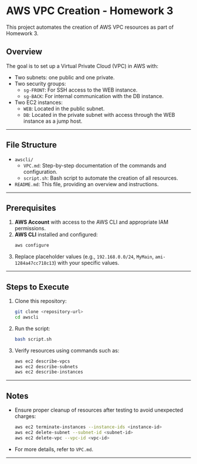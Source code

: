 # AWS VPC Creation - Homework 3

This project automates the creation of AWS VPC resources as part of Homework 3.

## Overview

The goal is to set up a Virtual Private Cloud (VPC) in AWS with:

- Two subnets: one public and one private.
- Two security groups:
  - `sg-FRONT`: For SSH access to the WEB instance.
  - `sg-BACK`: For internal communication with the DB instance.
- Two EC2 instances:
  - `WEB`: Located in the public subnet.
  - `DB`: Located in the private subnet with access through the WEB instance as a jump host.

---

## File Structure

- `awscli/`
  - `VPC.md`: Step-by-step documentation of the commands and configuration.
  - `script.sh`: Bash script to automate the creation of all resources.
- `README.md`: This file, providing an overview and instructions.

---

## Prerequisites

1. **AWS Account** with access to the AWS CLI and appropriate IAM permissions.
2. **AWS CLI** installed and configured:
   ```bash
   aws configure
   ```
3. Replace placeholder values (e.g., `192.168.0.0/24`, `MyMain`, `ami-1284a47cc718c13`) with your specific values.

---

## Steps to Execute

1. Clone this repository:
   ```bash
   git clone <repository-url>
   cd awscli
   ```
2. Run the script:
   ```bash
   bash script.sh
   ```
3. Verify resources using commands such as:
   ```bash
   aws ec2 describe-vpcs
   aws ec2 describe-subnets
   aws ec2 describe-instances
   ```

---

## Notes

- Ensure proper cleanup of resources after testing to avoid unexpected charges:
  ```bash
  aws ec2 terminate-instances --instance-ids <instance-id>
  aws ec2 delete-subnet --subnet-id <subnet-id>
  aws ec2 delete-vpc --vpc-id <vpc-id>
  ```
- For more details, refer to `VPC.md`.

---

